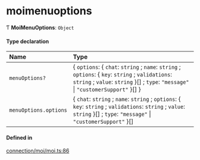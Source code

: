 # moimenuoptions
      
Ƭ **MoiMenuOptions**: `Object`

#### Type declaration

| Name | Type |
| :------ | :------ |
| `menuOptions?` | { `options`: { `chat`: `string` ; `name`: `string` ; `options`: { `key`: `string` ; `validations`: `string` ; `value`: `string`  }[] ; `type`: ``"message"`` \| ``"customerSupport"``  }[]  } |
| `menuOptions.options` | { `chat`: `string` ; `name`: `string` ; `options`: { `key`: `string` ; `validations`: `string` ; `value`: `string`  }[] ; `type`: ``"message"`` \| ``"customerSupport"``  }[] |

#### Defined in

[connection/moi/moi.ts:86](https://github.com/klevultd/frontend-sdk/blob/492d3760/packages/klevu-core/src/connection/moi/moi.ts#L86)

